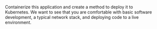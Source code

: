 Containerize this application and create a method to deploy it to Kubernetes. We want to see that you are comfortable with basic software development, a typical network stack, and deploying code to a live environment.